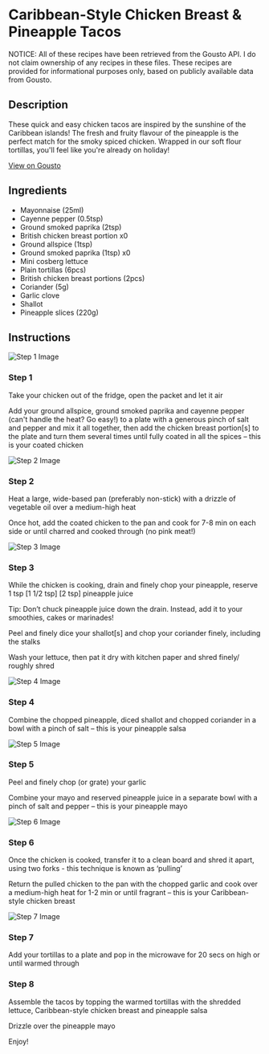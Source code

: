 # Caribbean-Style Chicken Breast & Pineapple Tacos

NOTICE: All of these recipes have been retrieved from the Gousto API. I do not claim ownership of any recipes in these files. These recipes are provided for informational purposes only, based on publicly available data from Gousto.

## Description

These quick and easy chicken tacos are inspired by the sunshine of the Caribbean islands! The fresh and fruity flavour of the pineapple is the perfect match for the smoky spiced chicken. Wrapped in our soft flour tortillas, you'll feel like you're already on holiday!

[View on Gousto](https://www.gousto.co.uk/recipes/cookbook/caribbean-style-chicken-breast-pineapple-tacos)

## Ingredients

- Mayonnaise (25ml)
- Cayenne pepper (0.5tsp)
- Ground smoked paprika (2tsp)
- British chicken breast portion x0
- Ground allspice (1tsp)
- Ground smoked paprika (1tsp) x0
- Mini cosberg lettuce
- Plain tortillas (6pcs)
- British chicken breast portions (2pcs)
- Coriander (5g)
- Garlic clove
- Shallot
- Pineapple slices (220g)

## Instructions

![Step 1 Image](https://production-media.gousto.co.uk/cms/recipe-step-image/Step-1-copy-1690363722885-x200.jpg)

### Step 1

Take your chicken out of the fridge, open the packet and let it air

Add your ground allspice, ground smoked paprika and cayenne pepper (can't handle the heat? Go easy!) to a plate with a generous pinch of salt and pepper and mix it all together, then add the chicken breast portion[s] to the plate and turn them several times until fully coated in all the spices – this is your coated chicken

![Step 2 Image](https://production-media.gousto.co.uk/cms/recipe-step-image/Step-2-copy-1690363726411-x200.jpg)

### Step 2

Heat a large, wide-based pan (preferably non-stick) with a drizzle of vegetable oil over a medium-high heat

Once hot, add the coated chicken to the pan and cook for 7-8 min on each side or until charred and cooked through (no pink meat!)

![Step 3 Image](https://production-media.gousto.co.uk/cms/recipe-step-image/Step-3-copy-1690363729694-x200.jpg)

### Step 3

While the chicken is cooking, drain and finely chop your pineapple, reserve 1 tsp <span class="text-purple">[1 1/2 tsp] </span><span class="text-danger">[2 tsp]</span> pineapple juice

Tip: Don’t chuck pineapple juice down the drain. Instead, add it to your smoothies, cakes or marinades!

Peel and finely dice your shallot[s]<span class="text-danger"> </span>and chop your coriander finely, including the stalks

Wash your lettuce, then pat it dry with kitchen paper and shred finely/ roughly shred

![Step 4 Image](https://production-media.gousto.co.uk/cms/recipe-step-image/Step-4-copy-1690363736449-x200.jpg)

### Step 4

Combine the chopped pineapple, diced shallot and chopped coriander in a bowl with a pinch of salt – this is your pineapple salsa

![Step 5 Image](https://production-media.gousto.co.uk/cms/recipe-step-image/Step-5-copy-1690363741052-x200.jpg)

### Step 5

Peel and finely chop (or grate) your garlic

Combine your mayo and reserved pineapple juice in a separate bowl with a pinch of salt and pepper – this is your pineapple mayo

![Step 6 Image](https://production-media.gousto.co.uk/cms/recipe-step-image/Step-6-copy-1690363744295-x200.jpg)

### Step 6

Once the chicken is cooked, transfer it to a clean board and shred it apart, using two forks - this technique is known as ‘pulling’

Return the pulled chicken to the pan with the chopped garlic and cook over a medium-high heat for 1-2 min or until fragrant – this is your Caribbean-style chicken breast

![Step 7 Image](https://production-media.gousto.co.uk/cms/recipe-step-image/Step-7-copy-1690363835098-x200.jpg)

### Step 7

Add your tortillas to a plate and pop in the microwave for 20 secs on high or until warmed through

### Step 8

Assemble the tacos by topping the warmed tortillas with the shredded lettuce, Caribbean-style chicken breast and pineapple salsa

Drizzle over the pineapple mayo

Enjoy!

